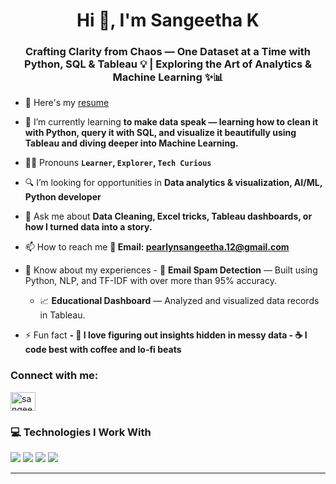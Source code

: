 <h1 align="center">Hi 👋, I'm Sangeetha K</h1>
<h3 align="center">Crafting Clarity from Chaos — One Dataset at a Time with Python, SQL & Tableau 💡 | Exploring the Art of Analytics & Machine Learning ✨📊</h3>

- 🔭 Here's my [resume](https://drive.google.com/file/d/1EMYcKc1KhwUtqDyPp9Tgvy3T2KcO1SBk/view?usp=drive_link)

- 🌱 I’m currently learning **to make data speak — learning how to clean it with Python, query it with SQL, and visualize it beautifully using Tableau and diving deeper into Machine Learning.**

- 👩‍💻 Pronouns **`Learner`, `Explorer`, `Tech Curious`**

- 🔍 I’m looking for opportunities in **Data analytics & visualization, AI/ML, Python developer**

- 💬 Ask me about **Data Cleaning, Excel tricks, Tableau dashboards, or how I turned data into a story.**

- 📫 How to reach me **📧 Email: pearlynsangeetha.12@gmail.com**

- 📄 Know about my experiences - 📧 **Email Spam Detection** — Built using Python, NLP, and TF-IDF with over more than 95% accuracy.
   - 📈 **Educational Dashboard** — Analyzed and visualized data records in Tableau. 

- ⚡ Fun fact **- 🧠 I love figuring out insights hidden in messy data - ☕ I code best with coffee and lo-fi beats**

<h3 align="left">Connect with me:</h3>
<p align="left">
<a href="https://linkedin.com/in/sangeethak2025" target="blank"><img align="center" src="https://raw.githubusercontent.com/rahuldkjain/github-profile-readme-generator/master/src/images/icons/Social/linked-in-alt.svg" alt="sangeethak2025" height="30" width="40" /></a>
</p>

 ### 💻 Technologies I Work With

<p align="left">
  <img src="https://img.shields.io/badge/Python-3670A0?style=for-the-badge&logo=python&logoColor=white" />
  <img src="https://img.shields.io/badge/SQL-003B57?style=for-the-badge&logo=sqlite&logoColor=white" />
  <img src="https://img.shields.io/badge/Tableau-E97627?style=for-the-badge&logo=Tableau&logoColor=white" />
  <img src="https://img.shields.io/badge/Excel-217346?style=for-the-badge&logo=microsoft-excel&logoColor=white" />
</p>

---
